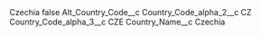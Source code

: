 <?xml version="1.0" encoding="UTF-8"?>
<CustomMetadata xmlns="http://soap.sforce.com/2006/04/metadata" xmlns:xsi="http://www.w3.org/2001/XMLSchema-instance" xmlns:xsd="http://www.w3.org/2001/XMLSchema">
    <label>Czechia</label>
    <protected>false</protected>
    <values>
        <field>Alt_Country_Code__c</field>
        <value xsi:nil="true"/>
    </values>
    <values>
        <field>Country_Code_alpha_2__c</field>
        <value xsi:type="xsd:string">CZ</value>
    </values>
    <values>
        <field>Country_Code_alpha_3__c</field>
        <value xsi:type="xsd:string">CZE</value>
    </values>
    <values>
        <field>Country_Name__c</field>
        <value xsi:type="xsd:string">Czechia</value>
    </values>
</CustomMetadata>

